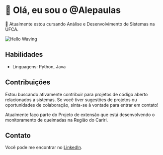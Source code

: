 # 👋 Olá, eu sou o @Alepaulas

🌱 Atualmente estou cursando Análise e Desenvolvimento de Sistemas na UFCA.

![Hello Waving](https://media.giphy.com/media/bcKmIWkUMCjVm/giphy.gif)

## Habilidades

- Linguagens: Python, Java

## Contribuições

Estou buscando ativamente contribuir para projetos de código aberto relacionados a sistemas. Se você tiver sugestões de projetos ou oportunidades de colaboração, sinta-se à vontade para entrar em contato!

Atualmente faço parte do Projeto de extensão que está desenvolvendo o monitoramento de queimadas na Região do Cariri.


## Contato

Você pode me encontrar no [LinkedIn](https://www.linkedin.com/in/alexandra-de-paula-9043652b6/).

